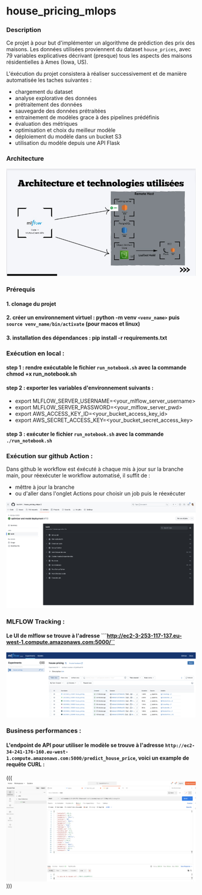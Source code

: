 # house_pricing_mlops

### Description

Ce projet à pour but d'implémenter un algorithme de prédiction des prix des maisons.
Les données utilisées proviennent du dataset ```house_prices```, avec 79 variables explicatives décrivant (presque) tous les aspects des maisons résidentielles à Ames (Iowa, US).

L'éxécution du projet consistera à réaliser successivement et de manière automatisée les taches suivantes : 

- chargement du dataset
- analyse explorative des données
- prétraitement des données
- sauvegarde des données prétraitées
- entrainement de modèles grace à des pipelines prédéfinis
- évaluation des métriques
- optimisation et choix du meilleur modèle
- déploiement du modèle dans un bucket S3
- utilisation du modèle depuis une API Flask


### Architecture

![Architecture Image](assets/architecture.jpg)

### Prérequis

#### 1. clonage du projet

#### 2. créer un environnement virtuel : python -m venv ```<venv_name>``` puis ```source venv_name/bin/activate``` (pour macos et linux)

#### 3. installation des dépendances : pip install -r requirements.txt

### Exécution en local : 

#### step 1 : rendre exécutable le fichier ```run_notebook.sh``` avec la commande chmod +x run_notebook.sh

#### step 2 : exporter les variables d'environnement suivants :

- export MLFLOW_SERVER_USERNAME=<your_mlflow_server_username>
- export MLFLOW_SERVER_PASSWORD=<your_mlflow_server_pwd>
- export AWS_ACCESS_KEY_ID=<your_bucket_access_key_id>
- export AWS_SECRET_ACCESS_KEY=<your_bucket_secret_access_key>

#### step 3 : exécuter le fichier ```run_notebook.sh``` avec la commande ```./run_notebook.sh```

### Exécution sur github Action :

Dans github le workflow est éxécuté à chaque mis à jour sur la branche main, pour réexécuter le workflow automatisé, il suffit de : 

- mêttre à jour la branche
- ou d'aller dans l'onglet Actions pour choisir un job puis le réexécuter

![Workflow Image](assets/workflow_run.jpg)

### MLFLOW Tracking :
#### Le UI de mlflow se trouve à l'adresse ```http://ec2-3-253-117-137.eu-west-1.compute.amazonaws.com:5000/``

![MlFlow Image](assets/mlflow_ui.jpg)

### Business performances : 
#### L'endpoint de API pour utiliser le modèle se trouve à l'adresse ```http://ec2-34-241-176-160.eu-west-1.compute.amazonaws.com:5000/predict_house_price```, voici un example de requête CURL : 

(((![ApiRequest Image](assets/api_request.jpg))))
